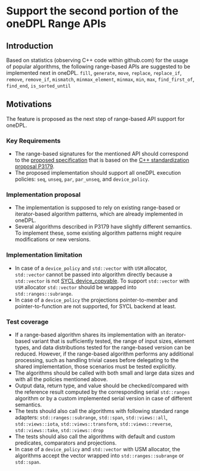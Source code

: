 # Support the second portion of the oneDPL Range APIs

## Introduction
Based on statistics (observing C++ code within github.com) for the usage of popular algorithms, the following
range-based APIs are suggested to be implemented next in oneDPL.
`fill`, `generate`, `move`, `replace`, `replace_if`, `remove`, `remove_if`, `mismatch`, `minmax_element`, `minmax`,
`min`, `max`, `find_first_of`, `find_end`, `is_sorted_until`

## Motivations
The feature is proposed as the next step of range-based API support for oneDPL.

### Key Requirements
- The range-based signatures for the mentioned API should correspond to the [proposed specification](https://github.com/uxlfoundation/oneAPI-spec/pull/614)
that is based on the [C++ standardization proposal P3179](https://wg21.link/p3179).
- The proposed implementation should support all oneDPL execution policies: `seq`, `unseq`, `par`, `par_unseq`, and `device_policy`.

### Implementation proposal
- The implementation is supposed to rely on existing range-based or iterator-based algorithm patterns, which are already
implemented in oneDPL.
- Several algorithms described in P3179 have slightly different semantics. To implement these, some existing algorithm patterns
might require modifications or new versions.

### Implementation limitation
- In case of a `device_policy` and `std::vector` with `USM` allocator, `std::vector` cannot be passed into algorithm directly because a `std::vector` is not [SYCL device_copyable](https://registry.khronos.org/SYCL/specs/sycl-2020/html/sycl-2020.html#sec::device.copyable). To support  `std::vector` with `USM` allocator `std::vector` should be wrapped into `std::ranges::subrange`.
- In case of a `device_policy` the projections pointer-to-member and pointer-to-function are not supported, for SYCL backend at least.

### Test coverage
- If a range-based algorithm shares its implementation with an iterator-based variant that is sufficiently tested,
  the range of input sizes, element types, and data distributions tested for the range-based version can be reduced.
  However, if the range-based algorithm performs any additional processing,
  such as handling trivial cases before delegating to the shared implementation,
  those scenarios must be tested explicitly.
- The algorithms should be called with both small and large data sizes and with all the policies mentioned above.
- Output data, return type, and value should be checked/compared with the reference result
computed by the corresponding serial `std::ranges` algorithm or by a custom implemented serial version
in case of different semantics.
- The tests should also call the algorithms with following standard range adapters: `std::ranges::subrange`, `std::span`, `std::views::all`,
  `std::views::iota`, `std::views::transform`, `std::views::reverse`, `std::views::take`, `std::views::drop`
- The tests should also call the algorithms with default and custom predicates, comparators and projections.
- In case of a `device_policy` and `std::vector` with USM allocator, the algorithms accept the vector wrapped into `std::ranges::subrange` or `std::span`.

